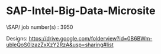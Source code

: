 SAP-Intel-Big-Data-Microsite
============================

\SAP/   job number(s) : 3950


Designs: https://drive.google.com/folderview?id=0B6BWm-ubleQoS0IzazZxXzY2RzA&usp=sharing#list
